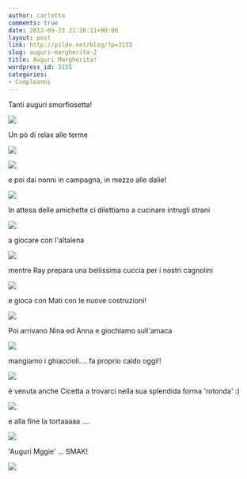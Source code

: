 ```yaml
---
author: carlotta
comments: true
date: 2012-09-23 21:28:11+00:00
layout: post
link: http://pilde.net/blog/?p=3155
slug: auguri-margherita-2
title: Auguri Margherita!
wordpress_id: 3155
categories:
- Compleanni
---
```


Tanti auguri smorfiosetta!

![]({{baseurl}}/uploads/2012/11/margheritina.jpg)




Un pò di relax alle terme

![]({{baseurl}}/uploads/2012/11/terme_mati.jpg)




![]({{baseurl}}/uploads/2012/11/terme_marghe.jpg)




e poi dai nonni in campagna, in mezzo alle dalie!

![]({{baseurl}}/uploads/2012/11/nei_fiori.jpg)




In attesa delle amichette ci dilettiamo a cucinare intrugli strani

![]({{baseurl}}/uploads/2012/11/cuciniamo.jpg)




a giocare con l'altalena

![]({{baseurl}}/uploads/2012/11/altalena.jpg)




mentre Ray prepara una bellissima cuccia per i nostri cagnolini

![]({{baseurl}}/uploads/2012/11/cuccia.jpg)




e gioca con Mati con le nuove costruzioni!

![]({{baseurl}}/uploads/2012/11/costruzioni.jpg)




Poi arrivano Nina ed Anna e giochiamo sull'amaca

![]({{baseurl}}/uploads/2012/11/amaca1.jpg)




mangiamo i ghiaccioli.... fa proprio caldo oggi!!

![]({{baseurl}}/uploads/2012/11/lettino.jpg)




è venuta anche Cicetta a trovarci nella sua splendida forma 'rotonda' :)




![]({{baseurl}}/uploads/2012/09/cicetta.jpg)




e alla fine la tortaaaaa ....

![]({{baseurl}}/uploads/2012/11/torta_margherita.jpg)




'Auguri Mggie' ... SMAK!

![]({{baseurl}}/uploads/2012/11/sorelline.jpg)



